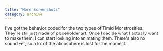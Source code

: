 ```yaml
---
title: "More Screenshots"
category: archive
---
```

I've got the behavior coded for the two types of Timid Monstrosities. They're still just made of placeholder art. Once I decide what I actually want to make them, I can start looking into animating them. There's also no sound yet, so a lot of the atmosphere is lost for the moment.